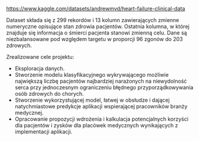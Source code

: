 https://www.kaggle.com/datasets/andrewmvd/heart-failure-clinical-data

Dataset składa się z 299 rekordów i 13 kolumn zawierających zmienne numeryczne opisujące stan zdrowia pacjentów. 
Ostatnia kolumna, w której znajduje się informacja o śmierci pacjenta stanowi zmienną celu. Dane są niezbalansowane pod względem targetu w proporcji 96 zgonów do 203 zdrowych. 

Zrealizowane cele projektu:
* Eksploracja danych.
* Stworzenie modelu klasyfikacyjnego wykrywającego możliwie największą liczbę pacjentów najbardziej narażonych na niewydolność serca przy jednoczesnym ograniczeniu błędnego przyporządkowywania osób zdrowych do chorych. 
* Stworzenie wykorzystującej model, łatwej w obsłudze i dającej natychmiastowe predykcje aplikacji wspierającej pracowników branży medycznej.
* Opracowanie propozycji wdrożenia i kalkulacja potencjalnych korzyści dla pacjentów i zysków dla placówek medycznych wynikających z implementacji aplikacji.
